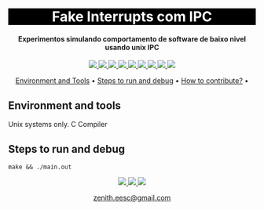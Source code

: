 <h1 align="center" style="color:white; background-color:black">Fake Interrupts com IPC</h1>
<h4 align="center">Experimentos simulando comportamento de software de baixo nivel usando unix IPC </h4>

<p align="center">
	<a href="http://zenith.eesc.usp.br/">
    <img src="https://img.shields.io/badge/Zenith-Embarcados-black?style=for-the-badge"/>
    </a>
    <a href="https://eesc.usp.br/">
    <img src="https://img.shields.io/badge/Linked%20to-EESC--USP-black?style=for-the-badge"/>
    </a>
    <a href="https://github.com//blob/main/LICENSE">
    <img src="https://img.shields.io/github/license/?style=for-the-badge"/>
    </a>
    <a href="https://github.com//issues">
    <img src="https://img.shields.io/github/issues/?style=for-the-badge"/>
    </a>
    <a href="https://github.com//commits/main">
    <img src="https://img.shields.io/github/commit-activity/m/?style=for-the-badge">
    </a>
    <a href="https://github.com//graphs/contributors">
    <img src="https://img.shields.io/github/contributors/?style=for-the-badge"/>
    </a>
    <a href="https://github.com//commits/main">
    <img src="https://img.shields.io/github/last-commit/?style=for-the-badge"/>
    </a>
    <a href="https://github.com//issues">
    <img src="https://img.shields.io/github/issues-raw/?style=for-the-badge" />
    </a>
    <a href="https://github.com//pulls">
    <img src = "https://img.shields.io/github/issues-pr-raw/?style=for-the-badge">
    </a>
</p>

<p align="center">
    <a href="#environment-and-tools">Environment and Tools</a> •
    <a href="#steps-to-run-and-debug">Steps to run and debug</a> •
    <a href="#how-to-contribute">How to contribute?</a> •
</p>

## Environment and tools

Unix systems only.
 C Compiler
## Steps to run and debug

`make && ./main.out`

<!-- ## How to contribute

`(optional, depends on the project) list of simple rules to help people work on the project.`

`Examples: How to format a pull request\n How to format an issue`

--- -->

<p align="center">
    <a href="http://zenith.eesc.usp.br">
    <img src="https://img.shields.io/badge/Check%20out-Zenith's Oficial Website-black?style=for-the-badge" />
    </a> 
    <a href="https://www.facebook.com/zenitheesc">
    <img src="https://img.shields.io/badge/Like%20us%20on-facebook-blue?style=for-the-badge"/>
    </a> 
    <a href="https://www.instagram.com/zenith_eesc/">
    <img src="https://img.shields.io/badge/Follow%20us%20on-Instagram-red?style=for-the-badge"/>
    </a>

</p>
<p align = "center">
<a href="zenith.eesc@gmail.com">zenith.eesc@gmail.com</a>
</p>
